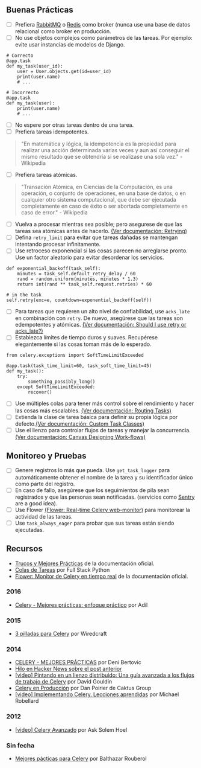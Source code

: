 ## Buenas Prácticas

- [ ] Prefiera [RabbitMQ](https://www.rabbitmq.com/) o [Redis](https://redis.io/) como broker (nunca use una base de datos relacional como broker en producción.
- [ ] No use objetos complejos como parámetros de las tareas. Por ejemplo: evite usar instancias de modelos de Django.

```
# Correcto
@app.task
def my_task(user_id):
    user = User.objects.get(id=user_id)
    print(user.name)
    # ...
```

```
# Incorrecto
@app.task
def my_task(user):
    print(user.name)
    # ...
```
- [ ] No espere por otras tareas dentro de una tarea.
- [ ] Prefiera tareas idempotentes.
> "En matemática y lógica, la idempotencia es la propiedad para realizar una acción determinada varias veces y aun así conseguir el mismo resultado que se obtendría si se realizase una sola vez." - Wikipedia
- [ ] Prefiera tareas atómicas.
> "Transación Atómica, en Ciencias de la Computación, es una operación, o conjunto de operaciones, en una base de datos, o en cualquier otro sistema computacional, que debe ser ejecutada completamente en caso de éxito o ser abortada completamente en caso de error." - Wikipedia
- [ ] Vuelva a procesar mientras sea posible; pero asegurese de que las tareas sea atómicas antes de hacerlo. [(Ver documentación: Retrying)](http://docs.celeryproject.org/en/latest/userguide/tasks.html#retrying)
- [ ] Defina `retry_limit` para evitar que tareas dañadas se mantengan intentando procesar infinitamente.
- [ ] Use retroceso exponencial si las cosas parecen no arreglarse pronto. Use un factor aleatorio para evitar desordenar los servicios.
```
def exponential_backoff(task_self):
    minutes = task_self.default_retry_delay / 60
    rand = random.uniform(minutes, minutes * 1.3)
    return int(rand ** task_self.request.retries) * 60

# in the task
self.retry(exc=e, countdown=exponential_backoff(self))
```
- [ ] Para tareas que requieren un alto nivel de confiabilidad, use `acks_late` en combinación con `retry`. De nuevo, asegúrese que las tareas son edempotentes y atómicas. [(Ver documentación: Should I use retry or acks_late?)](http://docs.celeryproject.org/en/latest/faq.html#faq-acks-late-vs-retry)
- [ ] Establezca límites de tiempo duros y suaves. Recupérese elegantemente si las cosas toman más de lo esperado.
```
from celery.exceptions import SoftTimeLimitExceeded

@app.task(task_time_limit=60, task_soft_time_limit=45)
def my_task():
    try:
        something_possibly_long()
    except SoftTimeLimitExceeded:
        recover()
```
- [ ] Use múltiples colas para tener más control sobre el rendimiento y hacer las cosas más escalables. [(Ver documentación: Routing Tasks)](http://docs.celeryproject.org/en/latest/userguide/routing.html)
- [ ] Extienda la clase de tarea básica para definir su propia lógica por defecto.[(Ver documentación: Custom Task Classes)](http://docs.celeryproject.org/en/latest/userguide/tasks.html#custom-task-classes)
- [ ] Use el lienzo para controlar flujos de tareas y manejar la concurrencia. [(Ver documentación: Canvas Designing Work-flows)](http://docs.celeryproject.org/en/latest/userguide/canvas.html)

## Monitoreo y Pruebas

- [ ] Genere registros lo más que pueda. Use `get_task_logger`  para automáticamente obtener el nombre de la tarea y su identificador único como parte del registro. 
- [ ] En caso de fallo, asegúrese que los seguimientos de pila sean registrados y que las personas sean notificadas. (servicios como [Sentry](https://sentry.io) are a good idea).
- [ ] Use Flower [(Flower: Real-time Celery web-monitor)](http://docs.celeryproject.org/en/latest/userguide/monitoring.html#flower-real-time-celery-web-monitor) para monitorear la actividad de las tareas.
- [ ] Use `task_always_eager` para probar que sus tareas están siendo ejecutadas.

## Recursos

- [Trucos y Mejores Prácticas](http://celery.readthedocs.io/en/latest/userguide/tasks.html#tips-and-best-practices) de la documentación oficial.
- [Colas de Tareas](https://www.fullstackpython.com/task-queues.html) por Full Stack Python
- [Flower: Monitor de Celery en tiempo real](http://celery.readthedocs.io/en/latest/userguide/monitoring.html#flower-real-time-celery-web-monitor) de la documentación oficial.

### 2016

- [Celery - Mejores prácticas: enfoque práctico](https://khashtamov.com/en/celery-best-practices-practical-approach/) por Adil

### 2015

- [3 pilladas para Celery](https://wiredcraft.com/blog/3-gotchas-for-celery/) por Wiredcraft

### 2014

- [CELERY - MEJORES PRÁCTICAS](https://denibertovic.com/posts/celery-best-practices/) por Deni Bertovic
- [Hilo en Hacker News sobre el post anterior](https://news.ycombinator.com/item?id=7909201)
- [[video] Pintando en un lienzo distribuido: Una guía avanzada a los flujos de trabajo de Celery](https://www.youtube.com/watch?v=XoMu8vhdc-A) por David Gouldin
- [Celery en Producción](https://www.caktusgroup.com/blog/2014/09/29/celery-production/) por Dan Poirier de Caktus Group
- [[video] Implementando Celery. Lecciones aprendidas](https://www.youtube.com/watch?v=hmtSe0yPi6I) por Michael Robellard

### 2012

- [[video] Celery Avanzado](https://www.youtube.com/watch?v=gpKMwPoldak&t=1416s) por Ask Solem Hoel

### Sin fecha

- [Mejores pácticas para Celery](https://blog.balthazar-rouberol.com/celery-best-practices) por Balthazar Rouberol
